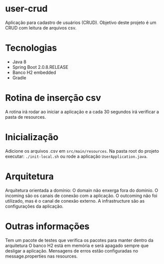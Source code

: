 # user-crud
Aplicação para cadastro de usuários (CRUD). Objetivo deste projeto é um CRUD com leitura de arquivos csv.

# Tecnologias

- Java 8
- Spring Boot 2.0.8.RELEASE
- Banco H2 embedded
- Gradle

# Rotina de inserção csv
A rotina irá rodar ao iniciar a aplicação e a cada 30 segundos irá verificar a pasta de resources.

# Inicialização
Adicione os arquivos .csv em `src/main/resources`. 
Na pasta root do projeto executar: `./init-local.sh` ou rode a aplicação `UserApplication.java`.

# Arquitetura
Arquitetura orientada a domínio:
O domain não enxerga fora do dominio.
O incoming são os canais de conexão com a aplicação.
O outcoming não foi utilizado, mas é o canal de conexão externo.
A infrastructure são as configurações da aplicação.

# Outras informações
Tem um pacote de testes que verifica os pacotes para manter dentro da arquitetura
O banco H2 está em memória e será apagado sempre que desligar a aplicação.
Mensagens de erros estão configuradas no message.properties nas resources.
